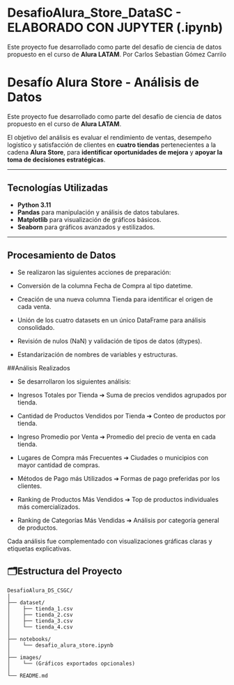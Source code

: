 # DesafioAlura_Store_DataSC - ELABORADO CON JUPYTER (.ipynb)
Este proyecto fue desarrollado como parte del desafío de ciencia de datos propuesto en el curso de **Alura LATAM**. Por Carlos Sebastian Gómez Carrilo
# Desafío Alura Store - Análisis de Datos

Este proyecto fue desarrollado como parte del desafío de ciencia de datos propuesto en el curso de **Alura LATAM**.

El objetivo del análisis es evaluar el rendimiento de ventas, desempeño logístico y satisfacción de clientes en **cuatro tiendas** pertenecientes a la cadena **Alura Store**, para **identificar oportunidades de mejora** y **apoyar la toma de decisiones estratégicas**.

---
## Tecnologías Utilizadas

- **Python 3.11**
- **Pandas** para manipulación y análisis de datos tabulares.
- **Matplotlib** para visualización de gráficos básicos.
- **Seaborn** para gráficos avanzados y estilizados.

---
## Procesamiento de Datos

- Se realizaron las siguientes acciones de preparación:

- Conversión de la columna Fecha de Compra al tipo datetime.

- Creación de una nueva columna Tienda para identificar el origen de cada venta.

- Unión de los cuatro datasets en un único DataFrame para análisis consolidado.

- Revisión de nulos (NaN) y validación de tipos de datos (dtypes).

- Estandarización de nombres de variables y estructuras.

##Análisis Realizados
- Se desarrollaron los siguientes análisis:

- Ingresos Totales por Tienda
➔ Suma de precios vendidos agrupados por tienda.

- Cantidad de Productos Vendidos por Tienda
➔ Conteo de productos por tienda.

- Ingreso Promedio por Venta
➔ Promedio del precio de venta en cada tienda.

- Lugares de Compra más Frecuentes
➔ Ciudades o municipios con mayor cantidad de compras.

- Métodos de Pago más Utilizados
➔ Formas de pago preferidas por los clientes.

- Ranking de Productos Más Vendidos
➔ Top de productos individuales más comercializados.

- Ranking de Categorías Más Vendidas
➔ Análisis por categoría general de productos.

Cada análisis fue complementado con visualizaciones gráficas claras y etiquetas explicativas.

## 🗂Estructura del Proyecto

```plaintext
DesafioAlura_DS_CSGC/
│
├── dataset/
│    ├── tienda_1.csv
│    ├── tienda_2.csv
│    ├── tienda_3.csv
│    └── tienda_4.csv
│
├── notebooks/
│    └── desafio_alura_store.ipynb
│
├── images/
│    └── (Gráficos exportados opcionales)
│
└── README.md

